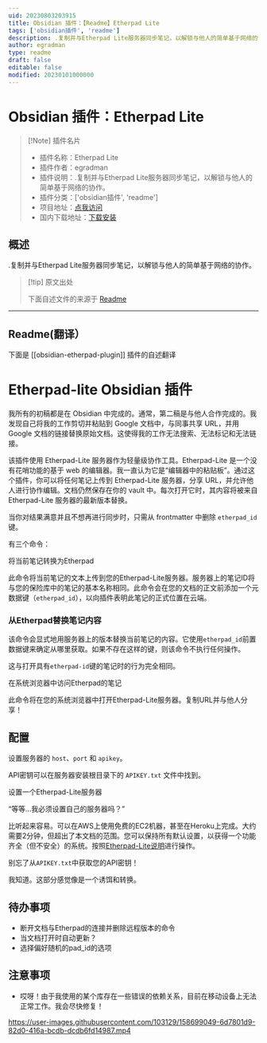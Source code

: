 ```yaml
---
uid: 20230803203915
title: Obsidian 插件：【Readme】Etherpad Lite
tags: ['obsidian插件', 'readme']
description: .复制并与Etherpad Lite服务器同步笔记，以解锁与他人的简单基于网络的协作。
author: egradman
type: readme
draft: false
editable: false
modified: 20230101000000
---
```


# Obsidian 插件：Etherpad Lite

> [!Note] 插件名片
> - 插件名称：Etherpad Lite
> - 插件作者：egradman
> - 插件说明：.复制并与Etherpad Lite服务器同步笔记，以解锁与他人的简单基于网络的协作。
> - 插件分类：['obsidian插件', 'readme']
> - 项目地址：[点我访问](https://github.com/egradman/obsidian-etherpad-lite)
> - 国内下载地址：[下载安装](https://pkmer.cn/products/plugin/pluginMarket/?obsidian-etherpad-plugin)

## 概述

.复制并与Etherpad Lite服务器同步笔记，以解锁与他人的简单基于网络的协作。



> [!tip] 原文出处
> 
>下面自述文件的来源于 [Readme](https://ghproxy.net/https://raw.githubusercontent.com/egradman/obsidian-etherpad-lite/master/README.md)
> 

---

## Readme(翻译）

下面是 [[obsidian-etherpad-plugin]] 插件的自述翻译


# Etherpad-lite Obsidian 插件

我所有的初稿都是在 Obsidian 中完成的。通常，第二稿是与他人合作完成的。我发现自己将我的工作剪切并粘贴到 Google 文档中，与同事共享 URL，并用 Google 文档的链接替换原始文档。这使得我的工作无法搜索、无法标记和无法链接。

该插件使用 Etherpad-Lite 服务器作为轻量级协作工具。Etherpad-Lite 是一个没有花哨功能的基于 web 的编辑器。我一直认为它是“编辑器中的粘贴板”。通过这个插件，你可以将任何笔记上传到 Etherpad-Lite 服务器，分享 URL，并允许他人进行协作编辑。文档仍然保存在你的 vault 中。每次打开它时，其内容将被来自 Etherpad-Lite 服务器的最新版本替换。

当你对结果满意并且不想再进行同步时，只需从 frontmatter 中删除 `etherpad_id` 键。

有三个命令：

将当前笔记转换为Etherpad

此命令将当前笔记的文本上传到您的Etherpad-Lite服务器。服务器上的笔记ID将与您的保险库中的笔记的基本名称相同。此命令会在您的文档的正文前添加一个元数据键（`etherpad_id`），以向插件表明此笔记的正式位置在云端。

### 从Etherpad替换笔记内容

该命令会显式地用服务器上的版本替换当前笔记的内容。它使用`etherpad_id`前置数据键来确定从哪里获取。如果不存在这样的键，则该命令不执行任何操作。

这与打开具有`etherpad-id`键的笔记时的行为完全相同。

在系统浏览器中访问Etherpad的笔记

此命令将在您的系统浏览器中打开Etherpad-Lite服务器。复制URL并与他人分享！

## 配置

设置服务器的 `host`、`port` 和 `apikey`。

API密钥可以在服务器安装根目录下的 `APIKEY.txt` 文件中找到。

设置一个Etherpad-Lite服务器

“等等...我必须设置自己的服务器吗？”

比听起来容易。可以在AWS上使用免费的EC2机器，甚至在Heroku上完成。大约需要2分钟，但超出了本文档的范围。您可以保持所有默认设置，以获得一个功能齐全（但不安全）的系统。按照[Etherpad-Lite说明](https://github.com/ether/etherpad-lite)进行操作。

别忘了从`APIKEY.txt`中获取您的API密钥！

我知道。这部分感觉像是一个诱饵和转换。

## 待办事项

- 断开文档与Etherpad的连接并删除远程版本的命令
- 当文档打开时自动更新？
- 选择偏好随机的pad_id的选项

## 注意事项

- 哎呀！由于我使用的某个库存在一些错误的依赖关系，目前在移动设备上无法正常工作。我会尽快修复！

https://user-images.githubusercontent.com/103129/158699049-6d7801d9-82d0-416a-bcdb-dcdb6fd14987.mp4



